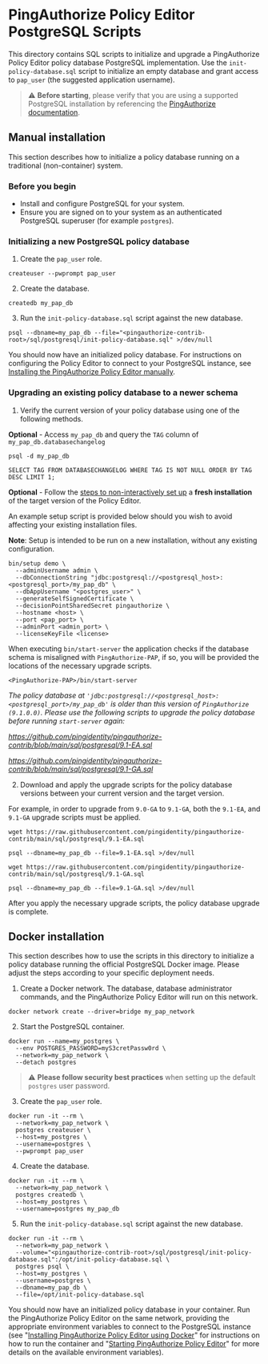 # PingAuthorize Policy Editor PostgreSQL Scripts
This directory contains SQL scripts to initialize and upgrade a PingAuthorize Policy Editor policy
database PostgreSQL implementation. Use the `init-policy-database.sql` script to initialize an empty database
and grant access to `pap_user` (the suggested application username).
> :warning: **Before starting**, please verify that you are using a supported PostgreSQL installation by referencing
the [PingAuthorize documentation](https://docs.pingidentity.com/csh?Product=paz-latest&Page=home).
## Manual installation
This section describes how to initialize a policy database running on a traditional (non-container) system.

### Before you begin
* Install and configure PostgreSQL for your system.
* Ensure you are signed on to your system as an authenticated PostgreSQL superuser (for example `postgres`).

### Initializing a new PostgreSQL policy database
1. Create the `pap_user` role.
```
createuser --pwprompt pap_user
```
2. Create the database.
```
createdb my_pap_db
```
3. Run the `init-policy-database.sql` script against the new database.
```
psql --dbname=my_pap_db --file="<pingauthorize-contrib-root>/sql/postgresql/init-policy-database.sql" >/dev/null
```
You should now have an initialized policy database. For instructions on configuring the Policy Editor to connect to
your PostgreSQL instance, see [Installing the PingAuthorize Policy Editor manually](https://docs.pingidentity.com/csh?Product=paz-latest&context=paz_install_pe_noninteractive).


### Upgrading an existing policy database to a newer schema
1. Verify the current version of your policy database using one of the following methods.

**Optional** - Access `my_pap_db` and query the `TAG` column of `my_pap_db.databasechangelog`

```
psql -d my_pap_db
```

```
SELECT TAG FROM DATABASECHANGELOG WHERE TAG IS NOT NULL ORDER BY TAG DESC LIMIT 1;
```

**Optional** - Follow the [steps to non-interactively set up](https://docs.pingidentity.com/csh?Product=paz-latest&context=paz_install_pe_noninteractive)
   a **fresh installation** of the target version of the Policy Editor.

   An example setup script is provided below should you wish to avoid affecting your existing installation files.

   **Note**: Setup is intended to be run on a new installation, without any existing configuration.

```
bin/setup demo \
  --adminUsername admin \
  --dbConnectionString "jdbc:postgresql://<postgresql_host>:<postgresql_port>/my_pap_db" \
  --dbAppUsername "<postgres_user>" \
  --generateSelfSignedCertificate \
  --decisionPointSharedSecret pingauthorize \
  --hostname <host> \
  --port <pap_port> \
  --adminPort <admin_port> \
  --licenseKeyFile <license>
```

When executing `bin/start-server` the application checks if the database schema is misaligned with `PingAuthorize-PAP`, if so, you will be provided the locations of the necessary upgrade scripts.

```
<PingAuthorize-PAP>/bin/start-server
```

_The policy database at `'jdbc:postgresql://<postgresql_host>:<postgresql_port>/my_pap_db'` is older than this version of `PingAuthorize (9.1.0.0)`. Please use the following scripts to upgrade the policy database before running `start-server` again:_

_https://github.com/pingidentity/pingauthorize-contrib/blob/main/sql/postgresql/9.1-EA.sql_

_https://github.com/pingidentity/pingauthorize-contrib/blob/main/sql/postgresql/9.1-GA.sql_


2. Download and apply the upgrade scripts for the policy database versions between your current version and the target version.

For example, in order to upgrade from `9.0-GA` to `9.1-GA`, both the `9.1-EA`, and `9.1-GA` upgrade scripts must be applied.

```
wget https://raw.githubusercontent.com/pingidentity/pingauthorize-contrib/main/sql/postgresql/9.1-EA.sql
```

```
psql --dbname=my_pap_db --file=9.1-EA.sql >/dev/null
```

```
wget https://raw.githubusercontent.com/pingidentity/pingauthorize-contrib/main/sql/postgresql/9.1-GA.sql
```


```
psql --dbname=my_pap_db --file=9.1-GA.sql >/dev/null
```

After you apply the necessary upgrade scripts, the policy database upgrade is complete.

## Docker installation
This section describes how to use the scripts in this directory to initialize a policy database running the official
PostgreSQL Docker image. Please adjust the steps according to your specific deployment needs.
1. Create a Docker network. The database, database administrator commands, and the PingAuthorize Policy Editor will
run on this network.
```
docker network create --driver=bridge my_pap_network
```
2. Start the PostgreSQL container.
```
docker run --name=my_postgres \
  --env POSTGRES_PASSWORD=myS3cretPassw0rd \
  --network=my_pap_network \
  --detach postgres
```
> :warning: **Please follow security best practices** when setting up the default `postgres` user password.
3. Create the `pap_user` role.
```
docker run -it --rm \
  --network=my_pap_network \
  postgres createuser \
  --host=my_postgres \
  --username=postgres \
  --pwprompt pap_user
```
4. Create the database.
```
docker run -it --rm \
  --network=my_pap_network \
  postgres createdb \
  --host=my_postgres \
  --username=postgres my_pap_db
```
5. Run the `init-policy-database.sql` script against the new database.
```
docker run -it --rm \
  --network=my_pap_network \
  --volume="<pingauthorize-contrib-root>/sql/postgresql/init-policy-database.sql":/opt/init-policy-database.sql \
  postgres psql \
  --host=my_postgres \
  --username=postgres \
  --dbname=my_pap_db \
  --file=/opt/init-policy-database.sql
```
You should now have an initialized policy database in your container. Run the PingAuthorize Policy Editor on the
same network, providing the appropriate environment variables to connect to the PostgreSQL instance 
(see "[Installing PingAuthorize Policy Editor using Docker](https://docs.pingidentity.com/csh?Product=paz-latest&context=paz_install_pe_docker)"
for instructions on how to run the container and "[Starting PingAuthorize Policy Editor](https://docs.pingidentity.com/csh?Product=paz-latest&context=paz_start_pe)"
for more details on the available environment variables).

